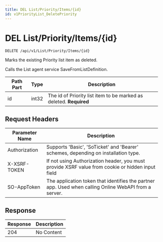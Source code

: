 ```yaml
---
title: DEL List/Priority/Items/{id}
id: v1PriorityList_DeletePriority
---
```


# DEL List/Priority/Items/{id}

```http
DELETE /api/v1/List/Priority/Items/{id}
```

Marks the existing Priority list item as deleted.

Calls the List agent service SaveFromListDefinition.




| Path Part | Type | Description |
|-----------|------|-------------|
| id | int32 | The id of Priority list item to be marked as deleted. **Required** |



## Request Headers

| Parameter Name | Description |
|----------------|-------------|
| Authorization  | Supports 'Basic', 'SoTicket' and 'Bearer' schemes, depending on installation type. |
| X-XSRF-TOKEN   | If not using Authorization header, you must provide XSRF value from cookie or hidden input field |
| SO-AppToken | The application token that identifies the partner app. Used when calling Online WebAPI from a server. |


## Response


| Response | Description |
|----------------|-------------|
| 204 | No Content |